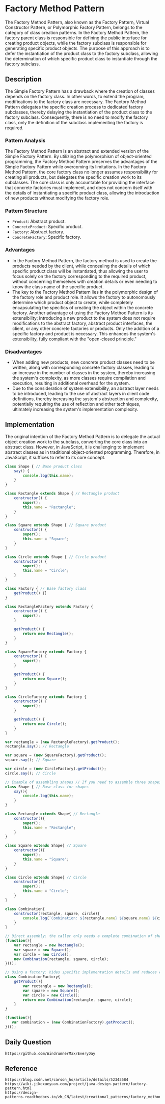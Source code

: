 # Factory Method Pattern

The Factory Method Pattern, also known as the Factory Pattern, Virtual Constructor Pattern, or Polymorphic Factory Pattern, belongs to the category of class creation patterns. In the Factory Method Pattern, the factory parent class is responsible for defining the public interface for creating product objects, while the factory subclass is responsible for generating specific product objects. The purpose of this approach is to defer the instantiation of the product class to the factory subclass, allowing the determination of which specific product class to instantiate through the factory subclass.

## Description

The Simple Factory Pattern has a drawback where the creation of classes depends on the factory class. In other words, to extend the program, modifications to the factory class are necessary. The Factory Method Pattern delegates the specific creation process to dedicated factory subclasses, thereby delaying the instantiation of the product class to the factory subclass. Consequently, there is no need to modify the factory class, only the definition of the subclass implementing the factory is required.

### Pattern Analysis

The Factory Method Pattern is an abstract and extended version of the Simple Factory Pattern. By utilizing the polymorphism of object-oriented programming, the Factory Method Pattern preserves the advantages of the Simple Factory Pattern while overcoming its limitations. In the Factory Method Pattern, the core factory class no longer assumes responsibility for creating all products, but delegates the specific creation work to its subclasses. The core class is only accountable for providing the interface that concrete factories must implement, and does not concern itself with the details of instantiating a specific product class, allowing the introduction of new products without modifying the factory role.

### Pattern Structure
- `Product`: Abstract product.
- `ConcreteProduct`: Specific product.
- `Factory`: Abstract factory.
- `ConcreteFactory`: Specific factory.

### Advantages

- In the Factory Method Pattern, the factory method is used to create the products needed by the client, while concealing the details of which specific product class will be instantiated, thus allowing the user to focus solely on the factory corresponding to the required product, without concerning themselves with creation details or even needing to know the class name of the specific product.
- The key to the Factory Method Pattern lies in the polymorphic design of the factory role and product role. It allows the factory to autonomously determine which product object to create, while completely encapsulating the specifics of creating the object within the concrete factory. Another advantage of using the Factory Method Pattern is its extensibility; introducing a new product to the system does not require modifications to the abstract factory, abstract product interfaces, the client, or any other concrete factories or products. Only the addition of a specific factory and product is necessary. This enhances the system's extensibility, fully compliant with the "open-closed principle."

### Disadvantages

- When adding new products, new concrete product classes need to be written, along with corresponding concrete factory classes, leading to an increase in the number of classes in the system, thereby increasing the system's complexity, as more classes require compilation and execution, resulting in additional overhead for the system.
- Due to the consideration of system extensibility, an abstract layer needs to be introduced, leading to the use of abstract layers in client code definitions, thereby increasing the system's abstraction and complexity, potentially requiring the use of reflection and other techniques, ultimately increasing the system's implementation complexity.

## Implementation

The original intention of the Factory Method Pattern is to delegate the actual object creation work to the subclass, converting the core class into an abstract class. However, in JavaScript, it is challenging to implement abstract classes as in traditional object-oriented programming. Therefore, in JavaScript, it suffices to refer to its core concept.

```javascript
class Shape { // Base product class
    say() {
        console.log(this.name);
    }
}

class Rectangle extends Shape { // Rectangle product
    constructor() {
        super();
        this.name = "Rectangle";
    }
}

class Square extends Shape { // Square product
    constructor() {
        super();
        this.name = "Square";
    }
}

class Circle extends Shape { // Circle product
    constructor() {
        super();
        this.name = "Circle";
    }
}

class Factory { // Base factory class
    getProduct() {}
}

class RectangleFactory extends Factory {
    constructor() {
        super();
    }

    getProduct() {
        return new Rectangle();
    }
}

class SquareFactory extends Factory {
    constructor() {
        super();
    }

    getProduct() {
        return new Square();
    }
}

class CircleFactory extends Factory {
    constructor() {
        super();
    }

    getProduct() {
        return new Circle();
    }
}

var rectangle = (new RectangleFactory).getProduct();
rectangle.say(); // Rectangle
```

```javascript
var square = (new SquareFactory).getProduct();
square.say(); // Square

var circle = (new CircleFactory).getProduct();
circle.say(); // Circle
```

```javascript
// Example of assembling shapes // If you need to assemble three shapes
class Shape { // Base class for shapes
    say(){
        console.log(this.name);
    }
}

class Rectangle extends Shape{ // Rectangle
    constructor(){
        super();
        this.name = "Rectangle";
    }
}

class Square extends Shape{ // Square
    constructor(){
        super();
        this.name = "Square";
    }
}

class Circle extends Shape{ // Circle
    constructor(){
        super();
        this.name = "Circle";
    }
}

class Combination{
    constructor(rectangle, square, circle){
        console.log(`Combination: ${rectangle.name} ${square.name} ${circle.name}`);
    }
}

// Direct assembly: the caller only needs a complete combination of shapes, but to assemble them, three shapes need to be instantiated separately, resulting in high coupling.
(function(){
    var rectangle = new Rectangle();
    var square = new Square();
    var circle = new Circle();
    new Combination(rectangle, square, circle);
})();

// Using a factory: hides specific implementation details and reduces coupling
class CombinationFactory{
    getProduct(){
        var rectangle = new Rectangle();
        var square = new Square();
        var circle = new Circle();
        return new Combination(rectangle, square, circle); 
    }
}

(function(){
   var combination = (new CombinationFactory).getProduct(); 
})();
```

## Daily Question

```
https://github.com/WindrunnerMax/EveryDay
```

## Reference

```
https://blog.csdn.net/carson_ho/article/details/52343584
https://wiki.jikexueyuan.com/project/java-design-pattern/factory-pattern.html
https://design-patterns.readthedocs.io/zh_CN/latest/creational_patterns/factory_method.html
```